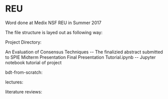 # REU
Word done at Medix NSF REU in Summer 2017

The file structure is layed out as following way: 

Project Directory: 

An Evaluation of Consensus Techniques  -- The finalizied abstract submitted to SPIE
Midterm Presentation
Final Presentation
Tutorial.ipynb -- Jupyter notebook tutorial of project

bdt-from-scratch: 

lectures: 

literature reviews: 


